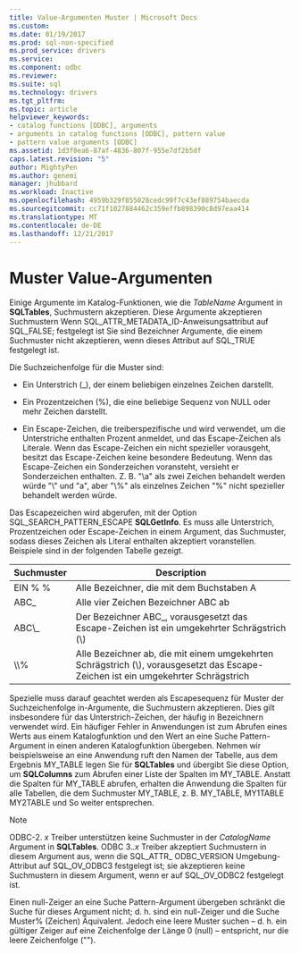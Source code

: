 ```yaml
---
title: Value-Argumenten Muster | Microsoft Docs
ms.custom: 
ms.date: 01/19/2017
ms.prod: sql-non-specified
ms.prod_service: drivers
ms.service: 
ms.component: odbc
ms.reviewer: 
ms.suite: sql
ms.technology: drivers
ms.tgt_pltfrm: 
ms.topic: article
helpviewer_keywords:
- catalog functions [ODBC], arguments
- arguments in catalog functions [ODBC], pattern value
- pattern value arguments [ODBC]
ms.assetid: 1d3f0ea6-87af-4836-807f-955e7df2b5df
caps.latest.revision: "5"
author: MightyPen
ms.author: genemi
manager: jhubbard
ms.workload: Inactive
ms.openlocfilehash: 4959b329f855028cedc99f7c43ef889754baecda
ms.sourcegitcommit: cc71f1027884462c359effb898390c8d97eaa414
ms.translationtype: MT
ms.contentlocale: de-DE
ms.lasthandoff: 12/21/2017
---
```

# <a name="pattern-value-arguments"></a>Muster Value-Argumenten
Einige Argumente im Katalog-Funktionen, wie die *TableName* Argument in **SQLTables**, Suchmustern akzeptieren. Diese Argumente akzeptieren Suchmustern Wenn SQL_ATTR_METADATA_ID-Anweisungsattribut auf SQL_FALSE; festgelegt ist Sie sind Bezeichner Argumente, die einem Suchmuster nicht akzeptieren, wenn dieses Attribut auf SQL_TRUE festgelegt ist.  
  
 Die Suchzeichenfolge für die Muster sind:  
  
-   Ein Unterstrich (_), der einem beliebigen einzelnes Zeichen darstellt.  
  
-   Ein Prozentzeichen (%), die eine beliebige Sequenz von NULL oder mehr Zeichen darstellt.  
  
-   Ein Escape-Zeichen, die treiberspezifische und wird verwendet, um die Unterstriche enthalten Prozent anmeldet, und das Escape-Zeichen als Literale. Wenn das Escape-Zeichen ein nicht spezieller vorausgeht, besitzt das Escape-Zeichen keine besondere Bedeutung. Wenn das Escape-Zeichen ein Sonderzeichen voransteht, versieht er Sonderzeichen enthalten. Z. B. "\a" als zwei Zeichen behandelt werden würde "\\" und "a", aber "\\%" als einzelnes Zeichen "%" nicht spezieller behandelt werden würde.  
  
 Das Escapezeichen wird abgerufen, mit der Option SQL_SEARCH_PATTERN_ESCAPE **SQLGetInfo**. Es muss alle Unterstrich, Prozentzeichen oder Escape-Zeichen in einem Argument, das Suchmuster, sodass dieses Zeichen als Literal enthalten akzeptiert voranstellen. Beispiele sind in der folgenden Tabelle gezeigt.  
  
|Suchmuster|Description|  
|--------------------|-----------------|  
|EIN % %|Alle Bezeichner, die mit dem Buchstaben A|  
|ABC_|Alle vier Zeichen Bezeichner ABC ab|  
|ABC\\_|Der Bezeichner ABC_, vorausgesetzt das Escape-Zeichen ist ein umgekehrter Schrägstrich (\\)|  
|\\\\%|Alle Bezeichner ab, die mit einem umgekehrten Schrägstrich (\\), vorausgesetzt das Escape-Zeichen ist ein umgekehrter Schrägstrich|  
  
 Spezielle muss darauf geachtet werden als Escapesequenz für Muster der Suchzeichenfolge in-Argumente, die Suchmustern akzeptieren. Dies gilt insbesondere für das Unterstrich-Zeichen, der häufig in Bezeichnern verwendet wird. Ein häufiger Fehler in Anwendungen ist zum Abrufen eines Werts aus einem Katalogfunktion und den Wert an eine Suche Pattern-Argument in einen anderen Katalogfunktion übergeben. Nehmen wir beispielsweise an eine Anwendung ruft den Namen der Tabelle, aus dem Ergebnis MY_TABLE legen Sie für **SQLTables** und übergibt Sie diese Option, um **SQLColumns** zum Abrufen einer Liste der Spalten im MY_TABLE. Anstatt die Spalten für MY_TABLE abrufen, erhalten die Anwendung die Spalten für alle Tabellen, die dem Suchmuster MY_TABLE, z. B. MY_TABLE, MY1TABLE MY2TABLE und So weiter entsprechen.  
  
> [!NOTE]  
>  ODBC-2. *x* Treiber unterstützen keine Suchmuster in der *CatalogName* Argument in **SQLTables**. ODBC 3.*.x* Treiber akzeptiert Suchmustern in diesem Argument aus, wenn die SQL_ATTR_ ODBC_VERSION Umgebung-Attribut auf SQL_OV_ODBC3 festgelegt ist; sie akzeptieren keine Suchmustern in diesem Argument, wenn er auf SQL_OV_ODBC2 festgelegt ist.  
  
 Einen null-Zeiger an eine Suche Pattern-Argument übergeben schränkt die Suche für dieses Argument nicht; d. h. sind ein null-Zeiger und die Suche Muster% (Zeichen) Äquivalent. Jedoch eine leere Muster suchen – d. h. ein gültiger Zeiger auf eine Zeichenfolge der Länge 0 (null) – entspricht, nur die leere Zeichenfolge ("").
